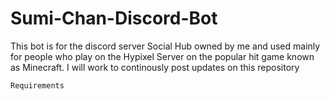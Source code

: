 # Sumi-Chan-Discord-Bot

This bot is for the discord server Social Hub owned by me and used mainly for people who play on the Hypixel Server on the popular hit game known as Minecraft.
I will work to continously post updates on this repository

``Requirements``
